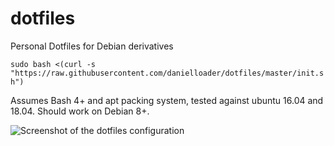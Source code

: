 # dotfiles
Personal Dotfiles for Debian derivatives 

`sudo bash <(curl -s "https://raw.githubusercontent.com/danielloader/dotfiles/master/init.sh")`

Assumes Bash 4+ and apt packing system, tested against ubuntu 16.04 and 18.04. 
Should work on Debian 8+.

![Screenshot of the dotfiles configuration](https://i.imgur.com/gdz9ptm.png "Screenshot")
